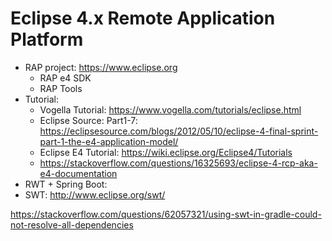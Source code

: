 # Eclipse 4.x Remote Application Platform
- RAP project: https://www.eclipse.org
     - RAP e4 SDK
     - RAP Tools
- Tutorial: 
    - Vogella Tutorial: https://www.vogella.com/tutorials/eclipse.html
    - Eclipse Source: Part1-7: https://eclipsesource.com/blogs/2012/05/10/eclipse-4-final-sprint-part-1-the-e4-application-model/
    - Eclipse E4 Tutorial: https://wiki.eclipse.org/Eclipse4/Tutorials
    - https://stackoverflow.com/questions/16325693/eclipse-4-rcp-aka-e4-documentation
- RWT + Spring Boot: 
- SWT: http://www.eclipse.org/swt/

https://stackoverflow.com/questions/62057321/using-swt-in-gradle-could-not-resolve-all-dependencies
